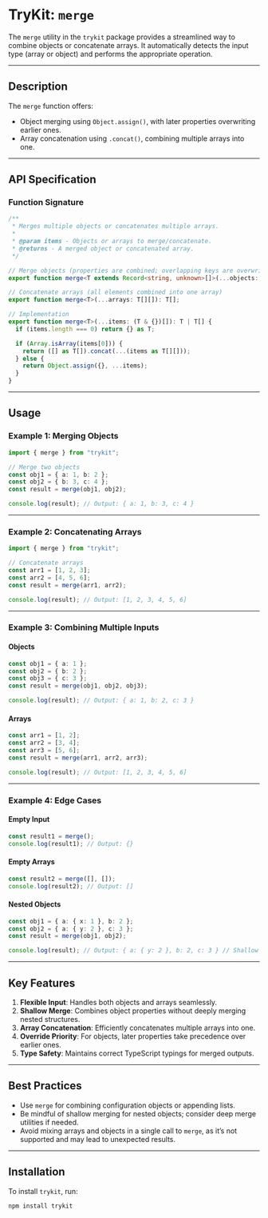 # TryKit: `merge`

The `merge` utility in the `trykit` package provides a streamlined way to combine objects or concatenate arrays. It automatically detects the input type (array or object) and performs the appropriate operation.

---

## Description

The `merge` function offers:

- Object merging using `Object.assign()`, with later properties overwriting earlier ones.
- Array concatenation using `.concat()`, combining multiple arrays into one.

---

## API Specification

### Function Signature

```typescript
/**
 * Merges multiple objects or concatenates multiple arrays.
 *
 * @param items - Objects or arrays to merge/concatenate.
 * @returns - A merged object or concatenated array.
 */

// Merge objects (properties are combined; overlapping keys are overwritten by later objects)
export function merge<T extends Record<string, unknown>[]>(...objects: T): Pretty<UnionToIntersection<T[number]>>;

// Concatenate arrays (all elements combined into one array)
export function merge<T>(...arrays: T[][]): T[];

// Implementation
export function merge<T>(...items: (T & {})[]): T | T[] {
  if (items.length === 0) return {} as T;

  if (Array.isArray(items[0])) {
    return ([] as T[]).concat(...(items as T[][]));
  } else {
    return Object.assign({}, ...items);
  }
}
```

---

## Usage

### Example 1: Merging Objects

```typescript
import { merge } from "trykit";

// Merge two objects
const obj1 = { a: 1, b: 2 };
const obj2 = { b: 3, c: 4 };
const result = merge(obj1, obj2);

console.log(result); // Output: { a: 1, b: 3, c: 4 }
```

---

### Example 2: Concatenating Arrays

```typescript
import { merge } from "trykit";

// Concatenate arrays
const arr1 = [1, 2, 3];
const arr2 = [4, 5, 6];
const result = merge(arr1, arr2);

console.log(result); // Output: [1, 2, 3, 4, 5, 6]
```

---

### Example 3: Combining Multiple Inputs

#### Objects

```typescript
const obj1 = { a: 1 };
const obj2 = { b: 2 };
const obj3 = { c: 3 };
const result = merge(obj1, obj2, obj3);

console.log(result); // Output: { a: 1, b: 2, c: 3 }
```

#### Arrays

```typescript
const arr1 = [1, 2];
const arr2 = [3, 4];
const arr3 = [5, 6];
const result = merge(arr1, arr2, arr3);

console.log(result); // Output: [1, 2, 3, 4, 5, 6]
```

---

### Example 4: Edge Cases

#### Empty Input

```typescript
const result1 = merge();
console.log(result1); // Output: {}
```

#### Empty Arrays

```typescript
const result2 = merge([], []);
console.log(result2); // Output: []
```

#### Nested Objects

```typescript
const obj1 = { a: { x: 1 }, b: 2 };
const obj2 = { a: { y: 2 }, c: 3 };
const result = merge(obj1, obj2);

console.log(result); // Output: { a: { y: 2 }, b: 2, c: 3 } // Shallow merge
```

---

## Key Features

1. **Flexible Input**: Handles both objects and arrays seamlessly.
2. **Shallow Merge**: Combines object properties without deeply merging nested structures.
3. **Array Concatenation**: Efficiently concatenates multiple arrays into one.
4. **Override Priority**: For objects, later properties take precedence over earlier ones.
5. **Type Safety**: Maintains correct TypeScript typings for merged outputs.

---

## Best Practices

- Use `merge` for combining configuration objects or appending lists.
- Be mindful of shallow merging for nested objects; consider deep merge utilities if needed.
- Avoid mixing arrays and objects in a single call to `merge`, as it’s not supported and may lead to unexpected results.

---

## Installation

To install `trykit`, run:

```bash
npm install trykit
```
